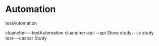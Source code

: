Automation
==========

testAutomation

cluancher---testAutomation
cluancher-api---api Show
study---js study
test---caspar Study
